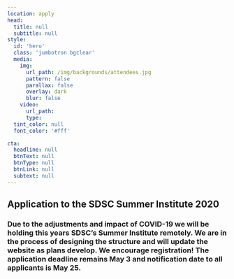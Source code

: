 ```yaml
---
location: apply
head:
  title: null
  subtitle: null
style:
  id: 'hero'
  class: 'jumbotron bgclear'
  media:
    img:
      url_path: /img/backgrounds/attendees.jpg
      pattern: false
      parallax: false
      overlay: dark
      blur: false
    video:
      url_path:
      type:
  tint_color: null
  font_color: '#fff'

cta:
  headline: null
  btnText: null
  btnType: null
  btnLink: null
  subtext: null
---
```



## Application to the SDSC Summer Institute 2020
### Due to the adjustments and impact of COVID-19 we will be holding this years SDSC’s Summer Institute remotely.  We are in the process of designing the structure and will update the website as plans develop.  We encourage registration!  The application deadline remains May 3 and notification date to all applicants is May 25.

&nbsp;
